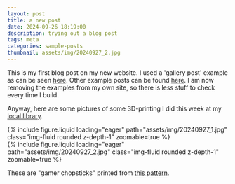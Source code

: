 ```yaml
---
layout: post
title: a new post
date: 2024-09-26 18:19:00
description: trying out a blog post
tags: meta
categories: sample-posts
thumbnail: assets/img/20240927_2.jpg
---
```


This is my first blog post on my new website. I used a 'gallery post' example as can be seen [here](https://alshedivat.github.io/al-folio/blog/2015/images/). Other example posts can be found [here](https://alshedivat.github.io/al-folio/blog/). I am now removing the examples from my own site, so there is less stuff to check every time I build.

Anyway, here are some pictures of some 3D-printing I did this week at my [local library](https://www.halmstad.se/upplevaochgora/kultur/bibliotekenihalmstad/bibliotekenstjanster/datorerutskrifterochwifi.12950.html#h-3Dskrivare).

<div class="row mt-3">
    <div class="col-sm mt-3 mt-md-0">
        {% include figure.liquid loading="eager" path="assets/img/20240927_1.jpg" class="img-fluid rounded z-depth-1" zoomable=true %}
    </div>
    <div class="col-sm mt-3 mt-md-0">
        {% include figure.liquid loading="eager" path="assets/img/20240927_2.jpg" class="img-fluid rounded z-depth-1" zoomable=true %}
    </div>
</div>

These are "gamer chopsticks" printed from [this pattern](https://www.thingiverse.com/thing:5809166).
